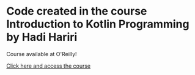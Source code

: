 # Code created in the course Introduction to Kotlin Programming by Hadi Hariri

Course available at O'Reilly!

[Click here and access the course](https://learning.oreilly.com/videos/introduction-to-kotlin/9781491964125)  